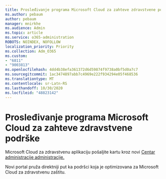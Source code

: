 ```yaml
---
title: Prosleđivanje programa Microsoft Cloud za zahteve zdravstvene podrške
ms.author: pebaum
author: pebaum
manager: mnirkhe
ms.audience: Admin
ms.topic: article
ms.service: o365-administration
ROBOTS: NOINDEX, NOFOLLOW
localization_priority: Priority
ms.collection: Adm_O365
ms.custom:
- "6811"
- "9003813"
ms.openlocfilehash: 4dd4b38efa361372d6d59874f9738a0bf5d0a7c7
ms.sourcegitcommit: 1ac3474897abb7c4969e222f934294e05f468536
ms.translationtype: MT
ms.contentlocale: sr-Latn-RS
ms.lasthandoff: 10/30/2020
ms.locfileid: "48823142"
---
```

# <a name="submit-microsoft-cloud-for-healthcare-support-requests"></a>Prosleđivanje programa Microsoft Cloud za zahteve zdravstvene podrške

Microsoft Cloud za zdravstvenu aplikaciju pošaljite kartu kroz novi [Centar administracije administracije.](https://admin.powerplatform.microsoft.com/support?newTicket&product=Flow)

Novi portal pruža direktniji put ka podršci koja je optimizovana za Microsoft Cloud za zdravstvenu zaštitu.
